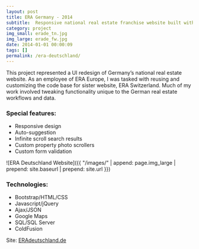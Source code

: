 ```yaml
---
layout: post
title: ERA Germany - 2014
subtitle:  Responsive national real estate franchise website built with Bootstrap
category: project
img_small: erade_tn.jpg
img_large: erade_fw.jpg
date: 2014-01-01 00:00:09
tags: []
permalink: /era-deutschland/
---
```

This project represented a UI redesign of Germany’s national real estate website.  As an employee of ERA Europe, I was tasked with reusing and customizing the code base for sister website, ERA Switzerland. Much of my work involved tweaking functionality unique to the German real estate workflows and data.

### Special features:
* Responsive design
* Auto-suggestion
* Infinite scroll search results
* Custom property photo scrollers  
* Custom form validation

![ERA Deutschland Website]({{ "/images/" | append: page.img_large | prepend: site.baseurl | prepend: site.url  }})

### Technologies:
* Bootstrap/HTML/CSS
* Javascript/jQuery
* Ajax/JSON
* Google Maps
* SQL/SQL Server  
* ColdFusion

Site: [ERAdeutschland.de](http://eradeutschland.de/)
